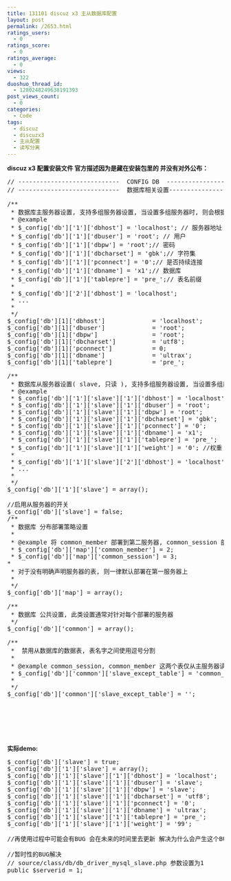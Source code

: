 ```yaml
---
title: 131101 discuz x3 主从数据库配置
layout: post
permalink: /2653.html
ratings_users:
  - 0
ratings_score:
  - 0
ratings_average:
  - 0
views:
  - 322
duoshuo_thread_id:
  - 1280248249638191393
post_views_count:
  - 0
categories:
  - Code
tags:
  - discuz
  - discuzx3
  - 主从配置
  - 读写分离
---
```

**discuz x3 配置安装文件 官方描述因为是藏在安装包里的 并没有对外公布：**

<pre class="brush: php; title: ; notranslate" title="">// ----------------------------  CONFIG DB  ----------------------------- //
// ----------------------------  数据库相关设置---------------------------- //

/**
 * 数据库主服务器设置, 支持多组服务器设置, 当设置多组服务器时, 则会根据分布式策略使用某个服务器
 * @example
 * $_config['db']['1']['dbhost'] = 'localhost'; // 服务器地址
 * $_config['db']['1']['dbuser'] = 'root'; // 用户
 * $_config['db']['1']['dbpw'] = 'root';// 密码
 * $_config['db']['1']['dbcharset'] = 'gbk';// 字符集
 * $_config['db']['1']['pconnect'] = '0';// 是否持续连接
 * $_config['db']['1']['dbname'] = 'x1';// 数据库
 * $_config['db']['1']['tablepre'] = 'pre_';// 表名前缀
 *
 * $_config['db']['2']['dbhost'] = 'localhost';
 * ...
 *
 */
$_config['db'][1]['dbhost']             = 'localhost';
$_config['db'][1]['dbuser']             = 'root';
$_config['db'][1]['dbpw']               = 'root';
$_config['db'][1]['dbcharset']          = 'utf8';
$_config['db'][1]['pconnect']           = 0;
$_config['db'][1]['dbname']             = 'ultrax';
$_config['db'][1]['tablepre']           = 'pre_';

/**
 * 数据库从服务器设置( slave, 只读 ), 支持多组服务器设置, 当设置多组服务器时, 系统根据每次随机使用
 * @example
 * $_config['db']['1']['slave']['1']['dbhost'] = 'localhost';
 * $_config['db']['1']['slave']['1']['dbuser'] = 'root';
 * $_config['db']['1']['slave']['1']['dbpw'] = 'root';
 * $_config['db']['1']['slave']['1']['dbcharset'] = 'gbk';
 * $_config['db']['1']['slave']['1']['pconnect'] = '0';
 * $_config['db']['1']['slave']['1']['dbname'] = 'x1';
 * $_config['db']['1']['slave']['1']['tablepre'] = 'pre_';
 * $_config['db']['1']['slave']['1']['weight'] = '0'; //权重：数据越大权重越高
 *
 * $_config['db']['1']['slave']['2']['dbhost'] = 'localhost';
 * ...
 *
 */
$_config['db']['1']['slave'] = array();

//启用从服务器的开关
$_config['db']['slave'] = false;
/**
 * 数据库 分布部署策略设置
 *
 * @example 将 common_member 部署到第二服务器, common_session 部署在第三服务器, 则设置为
 * $_config['db']['map']['common_member'] = 2;
 * $_config['db']['map']['common_session'] = 3;
*
 * 对于没有明确声明服务器的表, 则一律默认部署在第一服务器上
 *
 */
$_config['db']['map'] = array();

/**
 * 数据库 公共设置, 此类设置通常对针对每个部署的服务器
 */
$_config['db']['common'] = array();

/**
 *  禁用从数据库的数据表, 表名字之间使用逗号分割
 *
 * @example common_session, common_member 这两个表仅从主服务器读写, 不使用从服务器
 * $_config['db']['common']['slave_except_table'] = 'common_session, common_member';
 *
 */
$_config['db']['common']['slave_except_table'] = '';


</pre>

&nbsp;

&nbsp;

**实际demo:**

<pre class="brush: php; title: ; notranslate" title="">$_config['db']['slave'] = true;
$_config['db']['1']['slave'] = array();
$_config['db']['1']['slave']['1']['dbhost'] = 'localhost';
$_config['db']['1']['slave']['1']['dbuser'] = 'slave';
$_config['db']['1']['slave']['1']['dbpw'] = 'slave';
$_config['db']['1']['slave']['1']['dbcharset'] = 'utf8';
$_config['db']['1']['slave']['1']['pconnect'] = '0';
$_config['db']['1']['slave']['1']['dbname'] = 'ultrax';
$_config['db']['1']['slave']['1']['tablepre'] = 'pre_';
$_config['db']['1']['slave']['1']['weight'] = '99';

//再使用过程中可能会有BUG 会在未来的时间里去更新 解决为什么会产生这个BUG 可能是不规范的 开发导致

//暂时性的BUG解决
// source/class/db/db_driver_mysql_slave.php 参数设置为1
public $serverid = 1;

</pre>